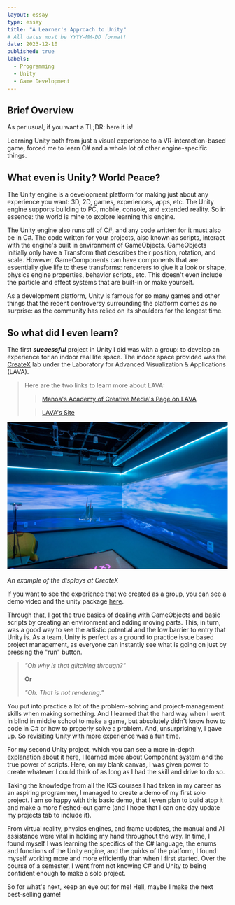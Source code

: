 ```yaml
---
layout: essay
type: essay
title: "A Learner's Approach to Unity"
# All dates must be YYYY-MM-DD format!
date: 2023-12-10
published: true
labels:
  - Programming
  - Unity
  - Game Development
---
```


## Brief Overview

As per usual, if you want a TL;DR: here it is!

Learning Unity both from just a visual experience to a VR-interaction-based game, forced me to learn C# and a whole lot of other engine-specific things.

## What even is Unity? World Peace?

The Unity engine is a development platform for making just about any experience you want: 3D, 2D, games, experiences, apps, etc. The Unity engine supports building to PC, mobile, console, and extended reality. So in essence: the world is mine to explore learning this engine. 

The Unity engine also runs off of C#, and any code written for it must also be in C#. The code written for your projects, also known as scripts, interact with the engine's built in environment of GameObjects. GameObjects initially only have a Transform that describes their position, rotation, and scale. However, GameComponents can have components that are essentially give life to these transforms: renderers to give it a look or shape, physics engine properties, behavior scripts, etc. This doesn't even include the particle and effect systems that are built-in or make yourself. 

As a development platform, Unity is famous for so many games and other things that the recent controversy surrounding the platform comes as no surprise: as the community has relied on its shoulders for the longest time.

## So what did I even learn?

The first ***successful*** project in Unity I did was with a group: to develop an experience for an indoor real life space. The indoor space provided was the [CreateX](https://www.lavaflow.info/createx) lab under the Laboratory for Advanced Visualization & Applications (LAVA).

>Here are the two links to learn more about LAVA:
>> [Manoa's Academy of Creative Media's Page on LAVA](https://acmsystem.hawaii.edu/lava-lab/)
>
>> [LAVA's Site](https://www.lavaflow.info)

<img src="../img/unity-dev/createx.jpg">

*An example of the displays at CreateX*

If you want to see the experience that we created as a group, you can see a demo video and the unity package [here](https://drive.google.com/drive/folders/1nvHqXi_w_vDd5SDY8YxfFI7qFILqMb_-).

Through that, I got the true basics of dealing with GameObjects and basic scripts by creating an environment and adding moving parts. This, in turn, was a good way to see the artistic potential and the low barrier to entry that Unity is. As a team, Unity is perfect as a ground to practice issue based project management, as everyone can instantly see what is going on just by pressing the "run" button. 

> *"Oh why is that glitching through?"*
> 
> **Or**
> 
> *"Oh. That is not rendering."*

You put into practice a lot of the problem-solving and project-management skills when making something. And I learned that the hard way when I went in blind in middle school to make a game, but absolutely didn't know how to code in C# or how to properly solve a problem. And, unsurprisingly, I gave up. So revisiting Unity with more experience was a fun time.

For my second Unity project, which you can see a more in-depth explanation about it [here](https://ravenmarq.github.io/projects/tank-command.html), I learned more about Component system and the true power of scripts. Here, on my blank canvas, I was given power to create whatever I could think of as long as I had the skill and drive to do so.

Taking the knowledge from all the ICS courses I had taken in my career as an aspiring programmer, I managed to create a demo of my first solo project. I am so happy with this basic demo, that I even plan to build atop it and make a more fleshed-out game (and I hope that I can one day update my projects tab to include it).

From virtual reality, physics engines, and frame updates, the manual and AI assistance were vital in holding my hand throughout the way. In time, I found myself I was learning the specifics of the C# language, the enums and functions of the Unity engine, and the quirks of the platform, I found myself working more and more efficiently than when I first started. Over the course of a semester, I went from not knowing C# and Unity to being confident enough to make a solo project. 

So for what's next, keep an eye out for me! Hell, maybe I make the next best-selling game!